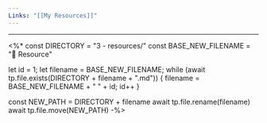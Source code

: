 ```yaml
---
Links: "[[My Resources]]"
---
```

---



<%* 
const DIRECTORY = "3 - resources/"
const BASE_NEW_FILENAME = "📕 Resource"

let id = 1;
let filename = BASE_NEW_FILENAME;
while (await tp.file.exists(DIRECTORY + filename + ".md")) {
	filename = BASE_NEW_FILENAME + " " + id;
	id++
}

const NEW_PATH = DIRECTORY + filename
await tp.file.rename(filename) 
await tp.file.move(NEW_PATH)
-%>
